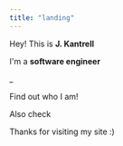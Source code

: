 ```yaml
---
title: "landing"
---
```


Hey! This is **J. Kantrell**

I'm a **software engineer**

_

Find out who I am!

<projectButton />

Also check


Thanks for visiting my site :)